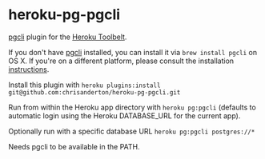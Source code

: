 # heroku-pg-pgcli
[pgcli](http://pgcli.com) plugin for the [Heroku Toolbelt](https://toolbelt.heroku.com).

If you don't have [pgcli](http://pgcli.com) installed, you can install it via `brew install pgcli` on OS X. If you're on a different platform, please consult the installation [instructions](http://pgcli.com/install). 

Install this plugin with ```heroku plugins:install git@github.com:chrisanderton/heroku-pg-pgcli.git```

Run from within the Heroku app directory with ```heroku pg:pgcli``` (defaults to automatic login using the Heroku DATABASE_URL for the current app).

Optionally run with a specific database URL ```heroku pg:pgcli postgres://*```

Needs pgcli to be available in the PATH.

